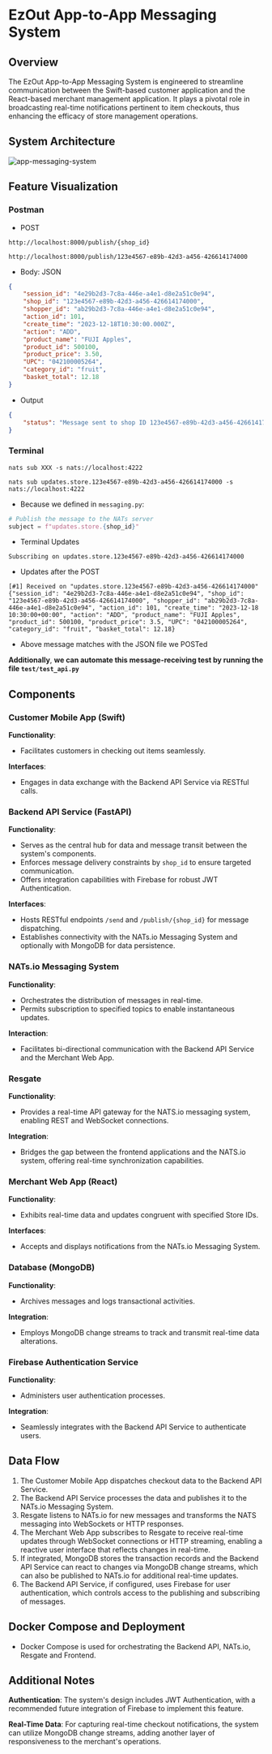 # EzOut App-to-App Messaging System

## Overview

The EzOut App-to-App Messaging System is engineered to streamline communication between the Swift-based customer application and the React-based merchant management application. It plays a pivotal role in broadcasting real-time notifications pertinent to item checkouts, thus enhancing the efficacy of store management operations.

## System Architecture

![app-messaging-system](https://github.com/cookiehankie/app-messaging-system/assets/106795225/0f675d87-736e-42ad-a240-4e19569f205d)

## Feature Visualization
### Postman
 - POST
```
http://localhost:8000/publish/{shop_id}
```
```
http://localhost:8000/publish/123e4567-e89b-42d3-a456-426614174000
```
- Body: JSON
```json
{
    "session_id": "4e29b2d3-7c8a-446e-a4e1-d8e2a51c0e94",
    "shop_id": "123e4567-e89b-42d3-a456-426614174000",
    "shopper_id": "ab29b2d3-7c8a-446e-a4e1-d8e2a51c0e94",
    "action_id": 101,
    "create_time": "2023-12-18T10:30:00.000Z",
    "action": "ADD",
    "product_name": "FUJI Apples",
    "product_id": 500100,
    "product_price": 3.50,
    "UPC": "042100005264",
    "category_id": "fruit",
    "basket_total": 12.18
}
```
 - Output
```json
{
    "status": "Message sent to shop ID 123e4567-e89b-42d3-a456-426614174000"
}
```
### Terminal

 ```shell
nats sub XXX -s nats://localhost:4222
```

```shell
nats sub updates.store.123e4567-e89b-42d3-a456-426614174000 -s nats://localhost:4222
```
 - Because we defined in `messaging.py`:
```python
# Publish the message to the NATs server
subject = f"updates.store.{shop_id}"
```
- Terminal Updates
```
Subscribing on updates.store.123e4567-e89b-42d3-a456-426614174000
```
- Updates after the POST
```
[#1] Received on "updates.store.123e4567-e89b-42d3-a456-426614174000"
{"session_id": "4e29b2d3-7c8a-446e-a4e1-d8e2a51c0e94", "shop_id": "123e4567-e89b-42d3-a456-426614174000", "shopper_id": "ab29b2d3-7c8a-446e-a4e1-d8e2a51c0e94", "action_id": 101, "create_time": "2023-12-18 10:30:00+00:00", "action": "ADD", "product_name": "FUJI Apples", "product_id": 500100, "product_price": 3.5, "UPC": "042100005264", "category_id": "fruit", "basket_total": 12.18}
```
- Above message matches with the JSON file we POSTed

**Additionally**,
**we can automate this message-receiving test by running the file `test/test_api.py`**

## Components
### Customer Mobile App (Swift)

**Functionality**:
  - Facilitates customers in checking out items seamlessly.

**Interfaces**:
  - Engages in data exchange with the Backend API Service via RESTful calls.

### Backend API Service (FastAPI)

**Functionality**:
  - Serves as the central hub for data and message transit between the system's components.
  - Enforces message delivery constraints by `shop_id` to ensure targeted communication.
  - Offers integration capabilities with Firebase for robust JWT Authentication.

**Interfaces**:
  - Hosts RESTful endpoints `/send` and `/publish/{shop_id}` for message dispatching.
  - Establishes connectivity with the NATs.io Messaging System and optionally with MongoDB for data persistence.

### NATs.io Messaging System

**Functionality**:
  - Orchestrates the distribution of messages in real-time.
  - Permits subscription to specified topics to enable instantaneous updates.

**Interaction**:
  - Facilitates bi-directional communication with the Backend API Service and the Merchant Web App.

### Resgate

**Functionality**:
  - Provides a real-time API gateway for the NATS.io messaging system, enabling REST and WebSocket connections.

**Integration**:
  - Bridges the gap between the frontend applications and the NATS.io system, offering real-time synchronization capabilities.

### Merchant Web App (React)

**Functionality**:
  - Exhibits real-time data and updates congruent with specified Store IDs.

**Interfaces**:
  - Accepts and displays notifications from the NATs.io Messaging System.

### Database (MongoDB)

**Functionality**:
  - Archives messages and logs transactional activities.

**Integration**:
  - Employs MongoDB change streams to track and transmit real-time data alterations.

### Firebase Authentication Service

**Functionality**:
  - Administers user authentication processes.

**Integration**:
  - Seamlessly integrates with the Backend API Service to authenticate users.

## Data Flow

1. The Customer Mobile App dispatches checkout data to the Backend API Service.
2. The Backend API Service processes the data and publishes it to the NATs.io Messaging System.
3. Resgate listens to NATs.io for new messages and transforms the NATS messaging into WebSockets or HTTP responses.
4. The Merchant Web App subscribes to Resgate to receive real-time updates through WebSocket connections or HTTP streaming, enabling a reactive user interface that reflects changes in real-time.
5. If integrated, MongoDB stores the transaction records and the Backend API Service can react to changes via MongoDB change streams, which can also be published to NATs.io for additional real-time updates.
6. The Backend API Service, if configured, uses Firebase for user authentication, which controls access to the publishing and subscribing of messages.


## Docker Compose and Deployment
  - Docker Compose is used for orchestrating the Backend API, NATs.io, Resgate and Frontend.

## Additional Notes

**Authentication**: The system's design includes JWT Authentication, with a recommended future integration of Firebase to implement this feature.

**Real-Time Data**: For capturing real-time checkout notifications, the system can utilize MongoDB change streams, adding another layer of responsiveness to the merchant's operations.
